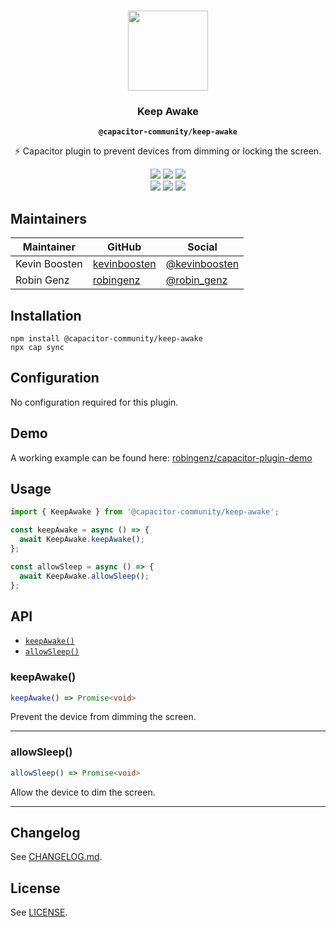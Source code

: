 <p align="center"><br><img src="https://user-images.githubusercontent.com/236501/85893648-1c92e880-b7a8-11ea-926d-95355b8175c7.png" width="128" height="128" /></p>
<h3 align="center">Keep Awake</h3>
<p align="center"><strong><code>@capacitor-community/keep-awake</code></strong></p>
<p align="center">
  ⚡️ Capacitor plugin to prevent devices from dimming or locking the screen.
</p>

<p align="center">
  <img src="https://img.shields.io/maintenance/yes/2021?style=flat-square" />
  <a href="https://github.com/capacitor-community/keep-awake/actions?query=workflow%3A%22CI%22"><img src="https://img.shields.io/github/workflow/status/capacitor-community/keep-awake/CI/master?style=flat-square" /></a>
  <a href="https://www.npmjs.com/package/@capacitor-community/keep-awake"><img src="https://img.shields.io/npm/l/@capacitor-community/keep-awake?style=flat-square" /></a>
<br>
  <a href="https://www.npmjs.com/package/@capacitor-community/keep-awake"><img src="https://img.shields.io/npm/dw/@capacitor-community/keep-awake?style=flat-square" /></a>
  <a href="https://www.npmjs.com/package/@capacitor-community/keep-awake"><img src="https://img.shields.io/npm/v/@capacitor-community/keep-awake?style=flat-square" /></a>
<!-- ALL-CONTRIBUTORS-BADGE:START - Do not remove or modify this section -->
<a href="#contributors-"><img src="https://img.shields.io/badge/all%20contributors-2-orange?style=flat-square" /></a>
<!-- ALL-CONTRIBUTORS-BADGE:END -->
</p>

## Maintainers

| Maintainer    | GitHub                                          | Social                                            |
| ------------- | ----------------------------------------------- | ------------------------------------------------- |
| Kevin Boosten | [kevinboosten](https://github.com/kevinboosten) | [@kevinboosten](https://twitter.com/kevinboosten) |
| Robin Genz    | [robingenz](https://github.com/robingenz)       | [@robin_genz](https://twitter.com/robin_genz)     |

## Installation

```shell
npm install @capacitor-community/keep-awake
npx cap sync
```

## Configuration

No configuration required for this plugin.

## Demo

A working example can be found here: [robingenz/capacitor-plugin-demo](https://github.com/robingenz/capacitor-plugin-demo)

## Usage

```typescript
import { KeepAwake } from '@capacitor-community/keep-awake';

const keepAwake = async () => {
  await KeepAwake.keepAwake();
};

const allowSleep = async () => {
  await KeepAwake.allowSleep();
};
```

## API

<docgen-index>

* [`keepAwake()`](#keepawake)
* [`allowSleep()`](#allowsleep)

</docgen-index>

<docgen-api>
<!--Update the source file JSDoc comments and rerun docgen to update the docs below-->

### keepAwake()

```typescript
keepAwake() => Promise<void>
```

Prevent the device from dimming the screen.

--------------------


### allowSleep()

```typescript
allowSleep() => Promise<void>
```

Allow the device to dim the screen.

--------------------

</docgen-api>

## Changelog

See [CHANGELOG.md](https://github.com/capacitor-community/keep-awake/blob/master/CHANGELOG.md).

## License

See [LICENSE](https://github.com/capacitor-community/keep-awake/blob/master/LICENSE).
